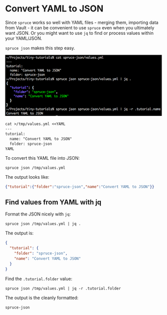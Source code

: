 # Convert YAML to JSON

Since `spruce` works so well with YAML files - merging them, importing data from Vault - it can be convenient to use `spruce` even when you ultimately want JSON. Or you might want to use `jq` to find or process values within your YAML/JSON.

`spruce json` makes this step easy.

![json](spruce-json.png)

```
cat >/tmp/values.yml <<YAML
---
tutorial:
  name: "Convert YAML to JSON"
  folder: spruce-json
YAML
```

To convert this YAML file into JSON:

```
spruce json /tmp/values.yml
```

The output looks like:

```json
{"tutorial":{"folder":"spruce-json","name":"Convert YAML to JSON"}}
```

## Find values from YAML with jq

Format the JSON nicely with `jq`:

```
spruce json /tmp/values.yml | jq .
```


The output is:

```json
{
  "tutorial": {
    "folder": "spruce-json",
    "name": "Convert YAML to JSON"
  }
}
```

Find the `.tutorial.folder` value:

```
spruce json /tmp/values.yml | jq -r .tutorial.folder
```

The output is the cleanly formatted:

```
spruce-json
```
